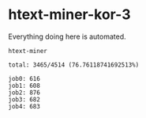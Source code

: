 # htext-miner-kor-3

Everything doing here is automated.

```
htext-miner

total: 3465/4514 (76.76118741692513%)

job0: 616
job1: 608
job2: 876
job3: 682
job4: 683
```